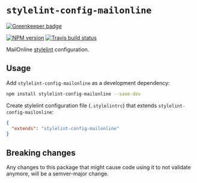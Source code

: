 # `stylelint-config-mailonline`

[![Greenkeeper badge](https://badges.greenkeeper.io/MailOnline/stylelint-config-mailonline.svg)](https://greenkeeper.io/)

[![NPM version](http://img.shields.io/npm/v/stylelint-config-mailonline.svg?style=flat-square)](https://www.npmjs.org/package/stylelint-config-mailonline)
[![Travis build status](http://img.shields.io/travis/MailOnline/stylelint-config-mailonline/master.svg?style=flat-square)](https://travis-ci.org/MailOnline/stylelint-config-mailonline)

MailOnline [stylelint](http://stylelint.io/) configuration.

## Usage

Add `stylelint-config-mailonline` as a development dependency:

```bash
npm install stylelint-config-mailonline --save-dev
```

Create stylelint configuration file (`.stylelintrc`) that extends `stylelint-config-mailonline`:

```json
{
  "extends": "stylelint-config-mailonline"
}
```

## Breaking changes

Any changes to this package that might cause code using it to not validate anymore, will be a semver-major change.
